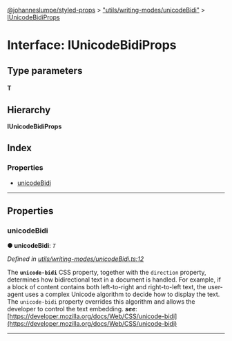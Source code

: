 [@johanneslumpe/styled-props](../README.md) > ["utils/writing-modes/unicodeBidi"](../modules/_utils_writing_modes_unicodebidi_.md) > [IUnicodeBidiProps](../interfaces/_utils_writing_modes_unicodebidi_.iunicodebidiprops.md)

# Interface: IUnicodeBidiProps

## Type parameters
#### T 
## Hierarchy

**IUnicodeBidiProps**

## Index

### Properties

* [unicodeBidi](_utils_writing_modes_unicodebidi_.iunicodebidiprops.md#unicodebidi)

---

## Properties

<a id="unicodebidi"></a>

###  unicodeBidi

**● unicodeBidi**: *`T`*

*Defined in [utils/writing-modes/unicodeBidi.ts:12](https://github.com/johanneslumpe/styled-props/blob/3abf398/src/utils/writing-modes/unicodeBidi.ts#L12)*

The **`unicode-bidi`** CSS property, together with the `direction` property, determines how bidirectional text in a document is handled. For example, if a block of content contains both left-to-right and right-to-left text, the user-agent uses a complex Unicode algorithm to decide how to display the text. The `unicode-bidi` property overrides this algorithm and allows the developer to control the text embedding.
*__see__*: [https://developer.mozilla.org/docs/Web/CSS/unicode-bidi](https://developer.mozilla.org/docs/Web/CSS/unicode-bidi)

___

